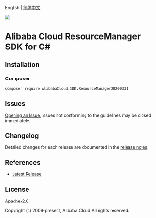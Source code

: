 English | [简体中文](README-CN.md)

![](https://aliyunsdk-pages.alicdn.com/icons/AlibabaCloud.svg)

# Alibaba Cloud ResourceManager SDK for C#

## Installation

### Composer

```bash
composer require AlibabaCloud.SDK.ResourceManager20200331
```

## Issues

[Opening an Issue](https://github.com/aliyun/alibabacloud-csharp-sdk/issues/new), Issues not conforming to the guidelines may be closed immediately.

## Changelog

Detailed changes for each release are documented in the [release notes](./ChangeLog.md).

## References

* [Latest Release](https://github.com/aliyun/alibabacloud-csharp-sdk/)

## License

[Apache-2.0](http://www.apache.org/licenses/LICENSE-2.0)

Copyright (c) 2009-present, Alibaba Cloud All rights reserved.
